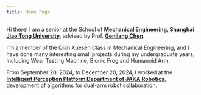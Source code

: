 ```yaml
---
title: Home Page
---
```

Hi there! I am a senior at the School of [**Mechanical Engineering, Shanghai Jiao Tong University**](https://me.sjtu.edu.cn/en/), advised by Prof. [**Genliang Chen**](https://me.sjtu.edu.cn/en/FullTimeTeacher/chengenliang.html).

I'm a member of the Qian Xuesen Class in Mechanical Engineering, and I have done many interesting small projects during my undergraduate years, Including Wear Testing Machine, Bionic Frog and Humanoid Arm.

From September 20, 2024, to December 20, 2024, I worked at the [**Intelligent Perception Platform Department of JAKA Robotics**](https://www.jakarobotics.com/), development of algorithms for dual-arm robot collaboration.
